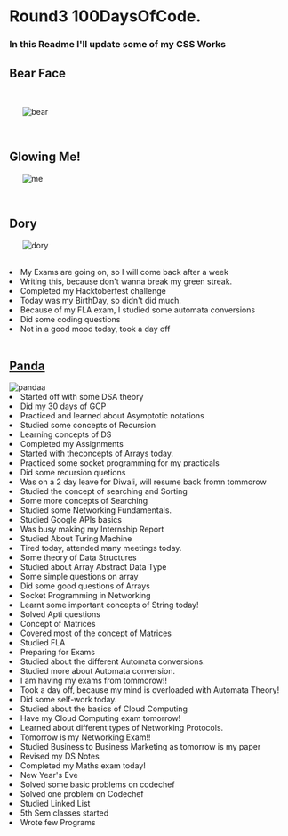 # Round3 100DaysOfCode.

<h3>In this Readme I'll update some of my CSS Works</h3>

<h2>Bear Face</h3>

<br>
<ol><img src="https://i.ibb.co/xjt9XJX/bear.png" alt="bear" border="0"></ol>
<br>

<h2>Glowing Me!</h2>
<ol><img src="https://i.ibb.co/cCgrHtF/me.png" alt="me" border="0"></ol>
<br>
<h2>Dory</h2>
<ol><img src="https://i.ibb.co/LSjh7xc/dory.png" alt="dory" border="0"></ol>
<br>
<li>My Exams are going on, so I will come back after a week</li>
<li>Writing this, because don't wanna break my green streak.</li>
<li>Completed my Hacktoberfest challenge</li>
<li>Today was my BirthDay, so didn't did much.</li>
<li>Because of my FLA exam, I studied some automata conversions</li>
<li>Did some coding questions</li>
<li>Not in a good mood today, took a day off</li>
<br>
<a href="https://codepen.io/unnatimishra/pen/zYBNxxp"><h2>Panda</h2></a>
  <img src="https://i.ibb.co/LxrJ1vV/pandaa.png" alt="pandaa" border="0">
  <br>
  <li>Started off with some DSA theory</li>
<li>Did my 30 days of GCP</li>
<LI>Practiced and learned about Asymptotic notations</li>
<li>Studied some concepts of Recursion</li>
<li>Learning concepts of DS</li>
<li>Completed my Assignments</li>
<li>Started with theconcepts of Arrays today.</li>
<li>Practiced some socket programming for my practicals</li>
<li>Did some recursion quetions</li>
<li>Was on a 2 day leave for Diwali, will resume back fromn tommorow</li>
<li>Studied the concept of searching and Sorting</li>
<li>Some more concepts of Searching</li>
<li>Studied some Networking Fundamentals.</li>
<li>Studied Google APIs basics</li>
<li>Was busy making my Internship Report</li>
<li>Studied About Turing  Machine</li>
<li>Tired today, attended many meetings today.</li>
<li>Some theory of Data Structures</li>
<li>Studied about Array Abstract Data Type</li>
<li>Some simple questions on array</li>
<li>Did some good questions of Arrays</li>
<li>Socket Programming in Networking</li>
<li>Learnt some important concepts of String today!</li>
<li>Solved Apti questions</li>
<li>Concept of Matrices</li>
<li>Covered most of the concept of Matrices</li>
<li>Studied FLA</li>
<li>Preparing for Exams</li>
<li>Studied about the different Automata conversions.</li>
<li>Studied more about Automata conversion.</li>
<li>I am having my exams from tommorow!!</li>
<li>Took a day off, because my mind is overloaded with Automata Theory!</li>
<li>Did some self-work today.</li>
<li>Studied about the basics of Cloud Computing</li>
<li>Have my Cloud Computing exam tomorrow!</li>
<li>Learned about different types of Networking Protocols.</li>
<li>Tomorrow is my Networking Exam!!</li>
<li>Studied Business to Business Marketing as tomorrow is my paper</li>
<li>Revised my DS Notes</li>
<li>Completed my Maths exam today!</li>
<li>New Year's Eve</li>
<li>Solved some basic problems on codechef</li>
<li>Solved one problem on Codechef</li>
<li>Studied Linked List</li>
<li>5th Sem classes started</li>
<li>Wrote few Programs</li>
